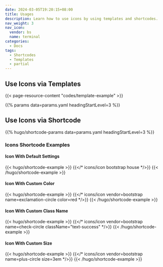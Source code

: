 ```yaml
---
date: 2024-03-05T19:20:15+08:00
title: Usages
description: Learn how to use icons by using templates and shortcodes.
nav_weight: 3
nav_icon:
  vendor: bs
  name: terminal
categories:
  - Docs
tags:
  - Shortcodes
  - Templates
  - partial
---
```


## Use Icons via Templates

{{< page-resource-content "codes/template-example" >}}

{{% params data=params.yaml headingStartLevel=3 %}}

## Use Icons via Shortcode

{{% hugo/shortcode-params data=params.yaml headingStartLevel=3 %}}

### Icons Shortcode Examples

#### Icon With Default Settings

{{< hugo/shortcode-example >}}
{{</* icons/icon bootstrap house */>}}
{{< /hugo/shortcode-example >}}

#### Icon With Custom Color

{{< hugo/shortcode-example >}}
{{</* icons/icon vendor=bootstrap name=exclamation-circle color=red */>}}
{{< /hugo/shortcode-example >}}

#### Icon With Custom Class Name

{{< hugo/shortcode-example >}}
{{</* icons/icon vendor=bootstrap name=check-circle className="text-success" */>}}
{{< /hugo/shortcode-example >}}

#### Icon With Custom Size

{{< hugo/shortcode-example >}}
{{</* icons/icon vendor=bootstrap name=plus-circle size=3em */>}}
{{< /hugo/shortcode-example >}}
